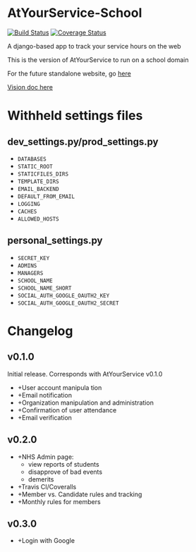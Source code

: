AtYourService-School
====================

[![Build Status](https://travis-ci.org/mattr555/AtYourService-school.png?branch=develop)](https://travis-ci.org/mattr555/AtYourService-school)
[![Coverage Status](https://coveralls.io/repos/mattr555/AtYourService-school/badge.png?branch=develop)](https://coveralls.io/r/mattr555/AtYourService-school?branch=develop)

A django-based app to track your service hours on the web

This is the version of AtYourService to run on a school domain

For the future standalone website, go [here](https://www.github.com/AtYourService)

[Vision doc here](TODO.txt)

Withheld settings files
=======================
dev_settings.py/prod_settings.py
--------------------------------

* `DATABASES`
* `STATIC_ROOT`
* `STATICFILES_DIRS`
* `TEMPLATE_DIRS`
* `EMAIL_BACKEND`
* `DEFAULT_FROM_EMAIL`
* `LOGGING`
* `CACHES`
* `ALLOWED_HOSTS`

personal_settings.py
--------------------

* `SECRET_KEY`
* `ADMINS`
* `MANAGERS`
* `SCHOOL_NAME`
* `SCHOOL_NAME_SHORT`
* `SOCIAL_AUTH_GOOGLE_OAUTH2_KEY`
* `SOCIAL_AUTH_GOOGLE_OAUTH2_SECRET`

Changelog
=========

v0.1.0
------
Initial release. Corresponds with AtYourService v0.1.0

* +User account manipula tion
* +Email notification
* +Organization manipulation and administration
* +Confirmation of user attendance
* +Email verification

v0.2.0
------

* +NHS Admin page:
	* view reports of students
	* disapprove of bad events
	* demerits
* +Travis CI/Coveralls
* +Member vs. Candidate rules and tracking
* +Monthly rules for members

v0.3.0
------

* +Login with Google
